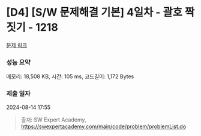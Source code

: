 # [D4] [S/W 문제해결 기본] 4일차 - 괄호 짝짓기 - 1218 

[문제 링크](https://swexpertacademy.com/main/code/problem/problemDetail.do?contestProbId=AV14eWb6AAkCFAYD) 

### 성능 요약

메모리: 18,508 KB, 시간: 105 ms, 코드길이: 1,172 Bytes

### 제출 일자

2024-08-14 17:55



> 출처: SW Expert Academy, https://swexpertacademy.com/main/code/problem/problemList.do